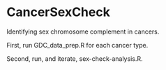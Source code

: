# CancerSexCheck
Identifying sex chromosome complement in cancers.

First, run GDC_data_prep.R for each cancer type.

Second, run, and iterate, sex-check-analysis.R.
